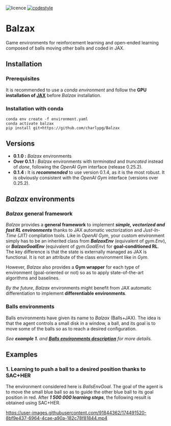 ![licence](https://img.shields.io/badge/License-BSD_3--Clause-green.svg)
[![codestyle](https://img.shields.io/badge/code%20style-black-000000.svg)](https://github.com/psf/black)

# Balzax

Game environments for reinforcement learning and open-ended learning composed of balls moving other balls and coded in JAX. 

## Installation

### Prerequisites
It is recommended to use a *conda environment* and follow the **GPU installation of [JAX](https://github.com/google/jax)** before *Balzax* installation.

### Installation with conda
```
conda env create -f environment.yaml
conda activate balzax
pip install git+https://github.com/charlypg/Balzax
```

## Versions
- **0.1.0 :** *Balzax* environments
- **Over 0.1.1 :** *Balzax* environments with *terminated* and *truncated* instead of *done*, following the *OpenAI Gym* interface (release 0.25.2).
- **0.1.4 :** It is ***recommended*** to use version 0.1.4, as it is the most robust. It is obviously consistent with the *OpenAI Gym* interface (versions over 0.25.2).


## *Balzax* environments

### *Balzax* general framework

*Balzax* provides a **general framework** to implement ***simple, vectorized and fast RL environments*** thanks to JAX automatic vectorization and *Just-In-Time (JIT)* compilation tools. Like in *OpenAI Gym*, your custom environment simply has to be an inherited class from ***BalzaxEnv*** (equivalent of *gym.Env*), or ***BalzaxGoalEnv*** (equivalent of *gym.GoalEnv*) for **goal-conditioned RL**. The key difference is that the state is externally managed as JAX is functional. It is not an attribute of the class environment like in *Gym*.

However, *Balzax* also provides a **Gym wrapper** for each type of environment (goal-oriented or not) so as to apply state-of-the-art algorithms and baselines.

*By the future*, *Balzax* environments might benefit from JAX automatic differentiation to implement **differentiable environments**.

### Balls environments 

Balls environments have given its name to *Balzax* (Balls+JAX). The idea is that the agent controls a small disk in a window, a ball, and its goal is to move some of the balls so as to reach a desired configuration. 

*See **example 1.** and [**Balls environments description**](BALLS_ENVS.md) for more details.*

## Examples

### 1. Learning to push a ball to a desired position thanks to SAC+HER

The environment considered here is *BallsEnvGoal*. The goal of the agent is to move the small blue ball so as to guide the other blue ball to its goal position in red. After ***1 500 000 learning steps***, the following result is obtained using SAC+HER. 

https://user-images.githubusercontent.com/91844362/174491520-8bf9e437-6964-4cae-a90a-182c78f81844.mp4
